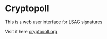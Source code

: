 # Cryptopoll

This is a web user interface for LSAG signatures

Visit it here [cryptopoll.org](cryptopoll.org)
